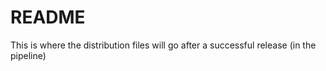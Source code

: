 # README

This is where the distribution files will go after a successful release (in the pipeline)

